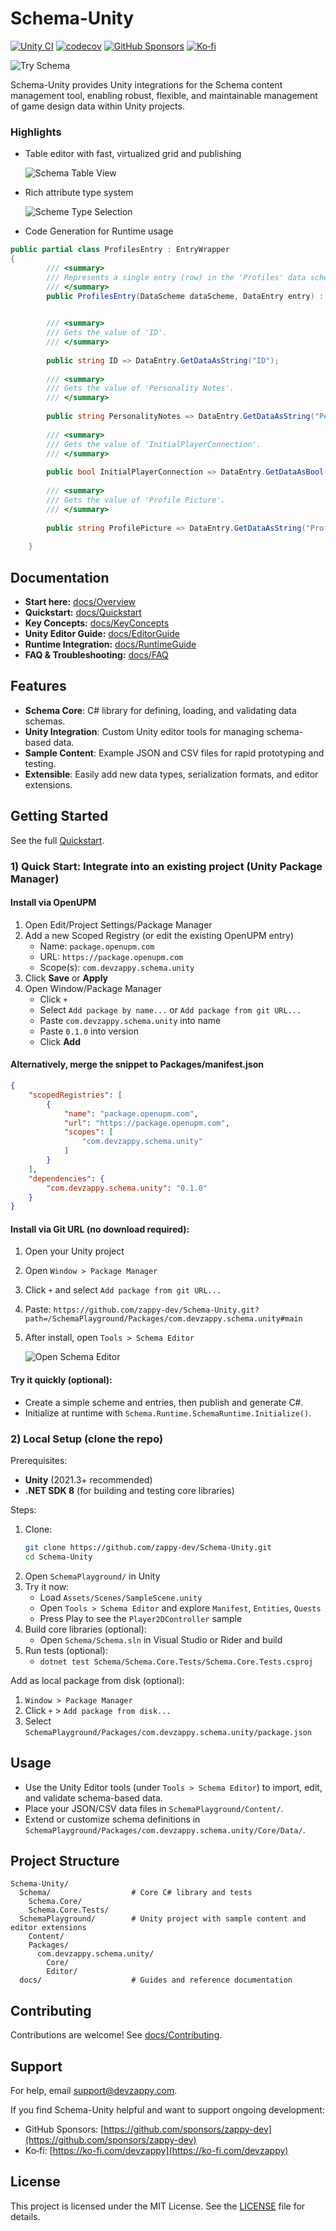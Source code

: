 # Schema-Unity

[![Unity CI](https://github.com/zappy-dev/Schema-Unity/actions/workflows/dotnet.yml/badge.svg?branch=main)](https://github.com/zappy-dev/Schema-Unity/actions/workflows/dotnet.yml)
[![codecov](https://codecov.io/gh/zappy-dev/Schema-Unity/branch/main/graph/badge.svg)](https://codecov.io)
[![GitHub Sponsors](https://img.shields.io/github/sponsors/zappy-dev?style=social)](https://github.com/sponsors/zappy-dev)
[![Ko‑fi](https://img.shields.io/badge/Ko--fi-support-%23FF5E5B?logo=kofi&logoColor=white)](https://ko-fi.com/devzappy)

![Try Schema](docs/schema_brand_600x300.png)

Schema-Unity provides Unity integrations for the Schema content management tool, enabling robust, flexible, and maintainable management of game design data within Unity projects.

### Highlights
- Table editor with fast, virtualized grid and publishing
  
  ![Schema Table View](docs/images/schema_window_table_view.png)

- Rich attribute type system
  
  ![Scheme Type Selection](docs/images/scheme_type_selection.png)

- Code Generation for Runtime usage

```csharp
public partial class ProfilesEntry : EntryWrapper
{
        /// <summary>
        /// Represents a single entry (row) in the 'Profiles' data scheme.
        /// </summary>
        public ProfilesEntry(DataScheme dataScheme, DataEntry entry) : base(dataScheme, entry) {}

     
        /// <summary>
        /// Gets the value of 'ID'.
        /// </summary>
     
        public string ID => DataEntry.GetDataAsString("ID");
     
        /// <summary>
        /// Gets the value of 'Personality Notes'.
        /// </summary>
     
        public string PersonalityNotes => DataEntry.GetDataAsString("Personality Notes");
     
        /// <summary>
        /// Gets the value of 'InitialPlayerConnection'.
        /// </summary>
     
        public bool InitialPlayerConnection => DataEntry.GetDataAsBool("InitialPlayerConnection");
     
        /// <summary>
        /// Gets the value of 'Profile Picture'.
        /// </summary>
     
        public string ProfilePicture => DataEntry.GetDataAsString("Profile Picture");
 
    }
```

## Documentation

- **Start here:** [docs/Overview](docs/Overview.md)
- **Quickstart:** [docs/Quickstart](docs/Quickstart.md)
- **Key Concepts:** [docs/KeyConcepts](docs/KeyConcepts.md)
- **Unity Editor Guide:** [docs/EditorGuide](docs/EditorGuide.md)
- **Runtime Integration:** [docs/RuntimeGuide](docs/RuntimeGuide.md)
- **FAQ & Troubleshooting:** [docs/FAQ](docs/FAQ.md)

## Features

- **Schema Core**: C# library for defining, loading, and validating data schemas.
- **Unity Integration**: Custom Unity editor tools for managing schema-based data.
- **Sample Content**: Example JSON and CSV files for rapid prototyping and testing.
- **Extensible**: Easily add new data types, serialization formats, and editor extensions.

## Getting Started

See the full [Quickstart](docs/Quickstart.md).

### 1) Quick Start: Integrate into an existing project (Unity Package Manager)

#### Install via OpenUPM
1. Open Edit/Project Settings/Package Manager
2. Add a new Scoped Registry (or edit the existing OpenUPM entry)
   - Name: `package.openupm.com`
   - URL: `https://package.openupm.com`
   - Scope(s): `com.devzappy.schema.unity`
3. Click **Save** or **Apply**
4. Open Window/Package Manager
   - Click `+`
   - Select `Add package by name...` or `Add package from git URL...`
   - Paste `com.devzappy.schema.unity` into name
   - Paste `0.1.0` into version
   - Click **Add**
   
#### Alternatively, merge the snippet to Packages/manifest.json 
```json
{
    "scopedRegistries": [
        {
            "name": "package.openupm.com",
            "url": "https://package.openupm.com",
            "scopes": [
                "com.devzappy.schema.unity"
            ]
        }
    ],
    "dependencies": {
        "com.devzappy.schema.unity": "0.1.0"
    }
}
```

#### Install via Git URL (no download required):
1. Open your Unity project
2. Open `Window > Package Manager`
3. Click `+` and select `Add package from git URL...`
4. Paste: `https://github.com/zappy-dev/Schema-Unity.git?path=/SchemaPlayground/Packages/com.devzappy.schema.unity#main`
5. After install, open `Tools > Schema Editor`
   
   ![Open Schema Editor](docs/images/unity_open_schema_editor.png)

#### Try it quickly (optional):
- Create a simple scheme and entries, then publish and generate C#.
- Initialize at runtime with `Schema.Runtime.SchemaRuntime.Initialize()`.

### 2) Local Setup (clone the repo)

Prerequisites:
- **Unity** (2021.3+ recommended)
- **.NET SDK 8** (for building and testing core libraries)

Steps:
1. Clone:
   ```bash
   git clone https://github.com/zappy-dev/Schema-Unity.git
   cd Schema-Unity
   ```
2. Open `SchemaPlayground/` in Unity
3. Try it now:
   - Load `Assets/Scenes/SampleScene.unity`
   - Open `Tools > Schema Editor` and explore `Manifest`, `Entities`, `Quests`
   - Press Play to see the `Player2DController` sample
4. Build core libraries (optional):
   - Open `Schema/Schema.sln` in Visual Studio or Rider and build
5. Run tests (optional):
   - `dotnet test Schema/Schema.Core.Tests/Schema.Core.Tests.csproj`

Add as local package from disk (optional):
1. `Window > Package Manager`
2. Click `+` > `Add package from disk...`
3. Select `SchemaPlayground/Packages/com.devzappy.schema.unity/package.json`

## Usage

- Use the Unity Editor tools (under `Tools > Schema Editor`) to import, edit, and validate schema-based data.
- Place your JSON/CSV data files in `SchemaPlayground/Content/`.
- Extend or customize schema definitions in `SchemaPlayground/Packages/com.devzappy.schema.unity/Core/Data/`. 

## Project Structure

```
Schema-Unity/
  Schema/                  # Core C# library and tests
    Schema.Core/
    Schema.Core.Tests/
  SchemaPlayground/        # Unity project with sample content and editor extensions
    Content/
    Packages/
      com.devzappy.schema.unity/
        Core/
        Editor/
  docs/                    # Guides and reference documentation
```

## Contributing

Contributions are welcome! See [docs/Contributing](docs/Contributing.md).

## Support

For help, email support@devzappy.com.

If you find Schema-Unity helpful and want to support ongoing development:
- GitHub Sponsors: [https://github.com/sponsors/zappy-dev](https://github.com/sponsors/zappy-dev)
- Ko‑fi: [https://ko-fi.com/devzappy](https://ko-fi.com/devzappy)

## License

This project is licensed under the MIT License. See the [LICENSE](LICENSE) file for details.
